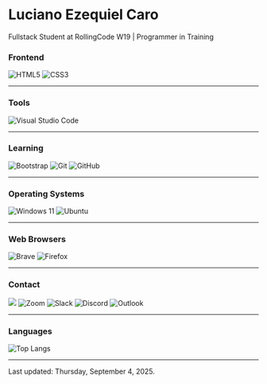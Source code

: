 <h1> Luciano Ezequiel Caro </h1>
<p>Fullstack Student at RollingCode W19 | Programmer in Training</p>

### Frontend
![HTML5](https://img.shields.io/badge/html5-%23E34F26.svg?style=for-the-badge&logo=html5&logoColor=white)
![CSS3](https://img.shields.io/badge/css3-%231572B6.svg?style=for-the-badge&logo=css3&logoColor=white)
<hr/>

### Tools
![Visual Studio Code](https://img.shields.io/badge/Visual%20Studio%20Code-0078d7.svg?style=for-the-badge&logo=visual-studio-code&logoColor=white)
<hr/>

### Learning
![Bootstrap](https://img.shields.io/badge/bootstrap-%238511FA.svg?style=for-the-badge&logo=bootstrap&logoColor=white) ![Git](https://img.shields.io/badge/git-%23F05033.svg?style=for-the-badge&logo=git&logoColor=white) ![GitHub](https://img.shields.io/badge/github-%23121011.svg?style=for-the-badge&logo=github&logoColor=white)
<hr/>

### Operating Systems
![Windows 11](https://img.shields.io/badge/Windows%2011-%230079d5.svg?style=for-the-badge&logo=Windows%2011&logoColor=white) ![Ubuntu](https://img.shields.io/badge/Ubuntu-E95420?style=for-the-badge&logo=ubuntu&logoColor=white)
<hr/>

### Web Browsers
![Brave](https://img.shields.io/badge/Brave-FB542B?style=for-the-badge&logo=Brave&logoColor=white) ![Firefox](https://img.shields.io/badge/Firefox-FF7139?style=for-the-badge&logo=Firefox-Browser&logoColor=white)
<hr/>

### Contact
[<img src="https://img.shields.io/badge/linkedin-%2312100E.svg?&style=for-the-badge&logo=linkedin&logoColor=white&color=black" />](https://www.linkedin.com/in/luciano-ezequiel-caro-6a7244252/)
![Zoom](https://img.shields.io/badge/Zoom-2D8CFF?style=for-the-badge&logo=zoom&logoColor=white) ![Slack](https://img.shields.io/badge/Slack-4A154B?style=for-the-badge&logo=slack&logoColor=white) ![Discord](https://img.shields.io/badge/Discord-%235865F2.svg?style=for-the-badge&logo=discord&logoColor=white) ![Outlook](https://img.shields.io/badge/Microsoft_Outlook-0078D4?style=for-the-badge&logo=microsoft-outlook&logoColor=white)
<hr/>

### Languages 
![Top Langs](https://github-readme-stats.vercel.app/api/top-langs/?username=LECod3&layout=compact&theme=dark)

<hr/>

<p>Last updated: Thursday, September 4, 2025.</p>
